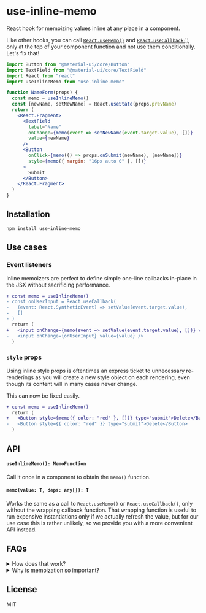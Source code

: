 # use-inline-memo

React hook for memoizing values inline at any place in a component.

Like other hooks, you can call [`React.useMemo()`](https://reactjs.org/docs/hooks-reference.html#usememo) and [`React.useCallback()`](https://reactjs.org/docs/hooks-reference.html#usecallback) only at the top of your component function and not use them conditionally. Let's fix that!

```jsx
import Button from "@material-ui/core/Button"
import TextField from "@material-ui/core/TextField"
import React from "react"
import useInlineMemo from "use-inline-memo"

function NameForm(props) {
  const memo = useInlineMemo()
  const [newName, setNewName] = React.useState(props.prevName)
  return (
    <React.Fragment>
      <TextField
        label="Name"
        onChange={memo(event => setNewName(event.target.value), [])}
        value={newName}
      />
      <Button
        onClick={memo(() => props.onSubmit(newName), [newName])}
        style={memo({ margin: "16px auto 0" }, [])}
      >
        Submit
      </Button>
    </React.Fragment>
  )
}
```

## Installation

```
npm install use-inline-memo
```

## Use cases

### Event listeners

Inline memoizers are perfect to define simple one-line callbacks in-place in the JSX without sacrificing performance.

```diff
+ const memo = useInlineMemo()
- const onUserInput = React.useCallback(
-   (event: React.SyntheticEvent) => setValue(event.target.value),
-   []
- )
  return (
+   <input onChange={memo(event => setValue(event.target.value), [])} value={value} />
-   <input onChange={onUserInput} value={value} />
  )
```

### `style` props

Using inline style props is oftentimes an express ticket to unnecessary re-renderings as you will create a new style object on each rendering, even though its content will in many cases never change.

This can now be fixed easily.

```diff
+ const memo = useInlineMemo()
  return (
+   <Button style={memo({ color: "red" }, [])} type="submit">Delete</Button>
-   <Button style={{ color: "red" }} type="submit">Delete</Button>
  )
```

## API

#### `useInlineMemo(): MemoFunction`

Call it once in a component to obtain the `memo()` function.

#### `memo(value: T, deps: any[]): T`

Works the same as a call to `React.useMemo()` or `React.useCallback()`, only without the wrapping callback function. That wrapping function is useful to run expensive instantiations only if we actually refresh the value, but for our use case this is rather unlikely, so we provide you with a more convenient API instead.

## FAQs

<details>
<summary>How does that work?</summary>

The reason why React hooks cannot be called arbitrarily is that React needs to match the current hook call to previous calls. The only way it can match them is by assuming that the same hooks will always be called in the same order.

So what we do here is to provide a hook `useInlineMemo()` that creates a `Map` to match `memo()` calls to the memoized value and the deps array. We can match calls to `memo()`, even conditional calls, between different re-renderings by using the call site (the location where `memo()` was called) as an identifier.

We obtain the call site in a lean and fast way. We create a new `Error` instance to get a stack trace, then we take the second-to-top location from the stack trace.
</details>

<details>
<summary>Why is memoization so important?</summary>

To ensure good performance you want to re-render as components as possible if some application state changes. In React we use `React.memo()` for that which judges by comparing the current component props to the props of the previous rendering.

Without memoization we will very often create the same objects, callbacks, ... with the same content over and over again for each rendering, but as new instantiations, which will not be recognized as the same props and cause unnecessary re-renderings.
</details>

## License

MIT
